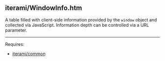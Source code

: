 iterami/WindowInfo.htm
----------------------

A table filled with client-side information provided by the `window` object and collected via JavaScript. Information depth can be controlled via a URL parameter.

---

Requires:
* [iterami/common](https://github.com/iterami/common)
